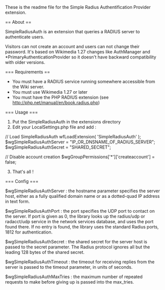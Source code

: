 These is the readme file for the Simple Radius Authentification Provider extension.

== About ==

SimpleRadiusAuth is an extension that queries a RADIUS server to authenticate users.

Visitors can not create an account and users can not change their password.
It's based on Wikimedia 1.27 changes like AuthManager and *PrimaryAuthenticationProvider so it doesn't have backward compatibility with older versions.

=== Requirements ==

- You must have a RADIUS service running somewhere accessible from the Wiki server.
- You must use Wikimedia 1.27 or later
- You must have the PHP RADIUS extension (see http://php.net/manual/en/book.radius.php)

=== Usage ===

1. Put the SimpleRadiusAuth in the extensions directory
2. Edit your LocalSettings.php file and add :

  // Load SimpleRadiusAuth
  wfLoadExtension( 'SimpleRadiusAuth' );
  $wgSimpleRadiusAuthServer = "IP_OR_DNSNAME_OF_RADIUS_SERVER";
  $wgSimpleRadiusAuthSecret = "SHARED_SECRET";

  // Disable account creation
  $wgGroupPermissions['*']['createaccount'] = false;

3. That's all !

=== Config ===

$wgSimpleRadiusAuthServer : the hostname parameter specifies the server host, either as a fully qualified domain name or as a dotted-quad IP address in text form.

$wgSimpleRadiusAuthPort : the port specifies the UDP port to contact on the server. If port is given as 0, the library looks up the radius/udp or radacct/udp service in the network services database, and uses the port found there. If no entry is found, the library uses the standard Radius ports, 1812 for authentication.

$wgSimpleRadiusAuthSecret : the shared secret for the server host is passed to the secret parameter. The Radius protocol ignores all but the leading 128 bytes of the shared secret.

$wgSimpleRadiusAuthTimeout : the timeout for receiving replies from the server is passed to the timeout parameter, in units of seconds.

$wgSimpleRadiusAuthMaxTries : the maximum number of repeated requests to make before giving up is passed into the max_tries.
